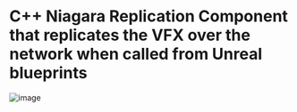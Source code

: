 # C++ Niagara Replication Component that replicates the VFX over the network when called from Unreal blueprints
![image](https://github.com/pg23navpreet/CPlusPlus-UnrealNiagaraReplicationComponent/assets/113631000/311a602d-1a62-437f-9eb8-c3842403d289)
